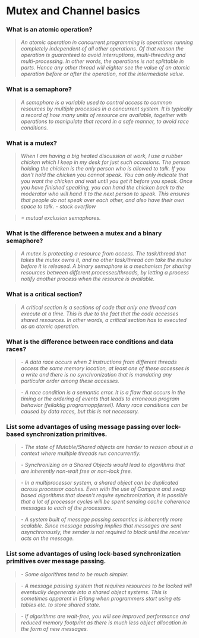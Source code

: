 # Mutex and Channel basics

### What is an atomic operation?
> *An atomic operation in concurrent programming is operations running completely independent of all other operations. Of that reason the operation is guaranteed to avoid interruptions, multi-threading and multi-processing. In other words, the operations is not splittable in parts. Hence any other thread will eighter see the value of an atomic operation before or after the operation, not the intermediate value.*

### What is a semaphore?
> *A semaphore is a variable used to control access to common resources by multiple processes in a concurrent system. It is typically a record of how many units of resource are available, together with operations to manipulate that record in a safe manner, to avoid race conditions.*

### What is a mutex?
> *When I am having a big heated discussion at work, I use a rubber chicken which I keep in my desk for just such occasions. The person holding the chicken is the only person who is allowed to talk. If you don't hold the chicken you cannot speak. You can only indicate that you want the chicken and wait until you get it before you speak. Once you have finished speaking, you can hand the chicken back to the moderator who will hand it to the next person to speak. This ensures that people do not speak over each other, and also have their own space to talk.*
>*- stack overflow*

>*= mutual exclusion semaphores.*

### What is the difference between a mutex and a binary semaphore?
> *A mutex is protecting a resource from access. The task/thread that takes the mutex owns it, and no other task/thread can take the mutex before it is released. A binary semaphore is a mechanism for sharing resources between different processes/threads, by letting a process notify another process when the resource is available.*

### What is a critical section?
> *A critical section is a sections of code that only one thread can execute at a time. This is due to the fact that the code accesses shared resources. In other words, a critical section has to executed as an atomic operation.*

### What is the difference between race conditions and data races?

 >*- A data race occurs when 2 instructions from different threads access the same memory location, at least one of these accesses is a write and there is no synchronization that is mandating any particular order among these accesses.*

>*- A race condition is a semantic error. It is a flaw that occurs in the timing or the ordering of events that leads to erroneous program behavior (feilaktig programoppførsel). Many race conditions can be caused by data races, but this is not necessary.*

### List some advantages of using message passing over lock-based synchronization primitives.
>*- The state of Mutable/Shared objects are harder to reason about in a context where multiple threads run
concurrently.*

>*- Synchronizing on a Shared Objects would lead to algorithms that are inherently non-wait free or non-lock free.*

>*- In a multiprocessor system, a shared object can be duplicated across processor caches. Even with the use of Compare and swap based algorithms that doesn't require synchronization, it is possible that a lot of processor cycles will be spent sending cache coherence messages to each of the processors.*

>*- A system built of message passing semantics is inherently more scalable. Since message passing implies that messages are sent asynchronously, the sender is not required to block until the receiver acts on the message.*

### List some advantages of using lock-based synchronization primitives over message passing.
>*- Some algorithms tend to be much simpler.*

>*- A message passing system that requires resources to be locked will eventually degenerate into a shared object systems. This is sometimes apparent in Erlang when programmers start using ets tables etc. to store shared state.*

>*- If algorithms are wait-free, you will see improved performance and reduced memory footprint as there is much less object allocation in the form of new messages.*
